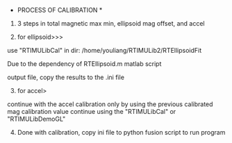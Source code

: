 * PROCESS OF CALIBRATION *

1) 3 steps in total magnetic max min, ellipsoid mag offset, and accel

2) for ellipsoid>>>

use "RTIMULibCal" in dir: /home/youliang/RTIMULib2/RTEllipsoidFit
 
Due to the dependency of RTEllipsoid.m matlab script 

output file, copy the results to the .ini file


3) for accel>

continue with the accel calibration only by using the previous calibrated mag calibration value
continue using the "RTIMULibCal" or "RTIMULibDemoGL"


4) Done with calibration, copy ini file to python fusion script to run program
